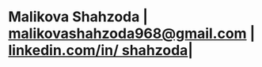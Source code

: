 # Malikova Shahzoda | malikovashahzoda968@gmail.com | [linkedin.com/in/ shahzoda](https://www.linkedin.com/in/shahzodamalikova/)|
